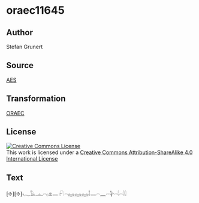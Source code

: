 # oraec11645

## Author

Stefan Grunert

## Source

[AES](https://github.com/simondschweitzer/aes)

## Transformation

[ORAEC](https://oraec.github.io/)

## License

<a rel="license" href="http://creativecommons.org/licenses/by-sa/4.0/"><img alt="Creative Commons License" style="border-width:0" src="https://i.creativecommons.org/l/by-sa/4.0/88x31.png" /></a><br />This work is licensed under a <a rel="license" href="http://creativecommons.org/licenses/by-sa/4.0/">Creative Commons Attribution-ShareAlike 4.0 International License</a>

## Text

[⯑][⯑]𓆑𓅓𓊵𓏏𓊪𓁷𓂋𓍯𓏏𓈐𓈐𓈐𓄤𓂋𓏏𓈖𓏏𓊿𓏏𓇋𓏏𓇋𓇋<br>
